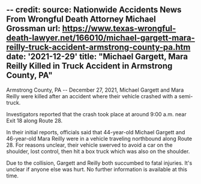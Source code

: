--
credit:
  source: Nationwide Accidents News From Wrongful Death Attorney Michael Grossman
  url: https://www.texas-wrongful-death-lawyer.net/166010/michael-gargett-mara-reilly-truck-accident-armstrong-county-pa.htm
date: '2021-12-29'
title: "Michael Gargett, Mara Reilly Killed in Truck Accident in Armstrong County, PA"
---
Armstrong County, PA -- December 27, 2021, Michael Gargett and Mara Reilly were killed after an accident where their vehicle crashed with a semi-truck.

Investigators reported that the crash took place at around 9:00 a.m. near Exit 18 along Route 28.

In their initial reports, officials said that 44-year-old Michael Gargett and 46-year-old Mara Reilly were in a vehicle traveling northbound along Route 28. For reasons unclear, their vehicle swerved to avoid a car on the shoulder, lost control, then hit a box truck which was also on the shoulder.

Due to the collision, Gargett and Reilly both succumbed to fatal injuries. It's unclear if anyone else was hurt. No further information is available at this time.
